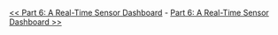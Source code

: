 [<< Part 6: A Real-Time Sensor Dashboard](Part-6.-A-Real-Time-Sensor-Dashboard) - [Part 6: A Real-Time Sensor Dashboard >>](Part-6.-A-Real-Time-Sensor-Dashboard)